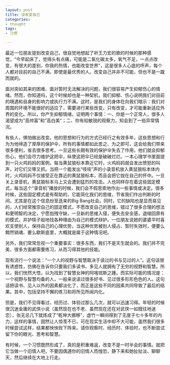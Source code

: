 ```yaml
---
layout: post
title: 谈改变自己
categories:
- thought
tags:
- 习惯

---
```


最近一位朋友提到改变自己，很自觉地想起了听王力宏的歌的时候的那种感觉，“今早起床了，觉得头有点痛，可能是二氧化碳太多，氧气不足，一点点改变，有很大的差别，你我的热情，也能改变世界”，这是很多人心底的呼声，每个人都对目前的自己不满，即使是最优秀的人。改变自己并非不可能，但也不是一蹴而就的。

面对突如其来的困难、面对暂时无法解决的问题，我们很容易产生抑郁伤心的情绪。然而，你知道吗，这个时候却也是一种契机，我们抑郁、伤心说明我们对目前的境遇和自身的影响力或执行力不满。这时，是我们的身体在向我们暗示：我们对周围的环境不能很好的适应了，需要进行某些改变。只有改变，才可能重新适应外界的变化。所以，你产生抑郁情绪，证明两个事情：一、你是一个正常人，很多人渴望成为“高帅富”和“高白美”；二、你有较敏锐的观察力，知会到了一些异常情况。

有些人，惧怕做出改变。他的思想和行为的方式已经行之有效多年，这些思想和行为为他缔造了厚厚的保护伞，所有的事情都如此思之、为之即可，这会给我们带来很多便利，省去很多思考。一旦这些长期有效的保护伞失去了作用，他们就会抑郁伤心，他们会尽力维护这把伞，纵使这把伞已经是破破烂烂。一本心理学书里面提到一只火鸡妈妈的案例，每当黄鼠狼标本靠近它时，火鸡妈妈就会发出愤怒的叫声，对它们又啄又抓。当把一个能发出“吱吱”声的小录音机放入黄鼠狼标本体内时，火鸡妈妈不仅接受正在靠近的黄鼠狼标本，而且会把它拢在自己的怀中。一旦关上录音机，黄鼠狼标本马上又会遭到猛烈的攻击。人也同样存在着这些固定模式，每当这个“录音机”播放的时候，我们会不假思索地作出一些事情或决定。很多时候，这些固定模式是有帮助的，它能简化我们的思维，节省我们作出判断的时间，尤其是在这个信息纷至迭来的Big Bang社会。同时，它的缺陷也是显而易见的，人们经常推崇自己的固定模式，不愿改变自己的思维，错过了很多合理的想法和更明智的决定，宁愿抱残守缺，一旦新的思维入侵，便失去安全感，退缩回原有的模式，并护犊子般地找各种理由为自己的模式辩护。一位朋友说她的婆婆平时喜欢支使别人，保持自己的心理优势，当这种优势被别人侵占、暂时失效时，便要么黯然销魂、要么歇斯底里，大概就是属于这种情况吧。

另外，我们常常忽视一个重要事实：很多东西，我们不是天生就会的。我们并不完美，很多方面都需要练习，从而习得其他的技能。

现有流行一个说法：“一个人的视野与智慧取决于读过的书与见过的人”。这句话很有诱惑性，仿佛在告诉你只要我们多读书、多见人就拥有了无穷的视野和智慧。所以，我们恍然大悟，以为找到了智慧女神的阿喀琉斯之踵。而实际可能的情况是：一个视野与智慧均备的人，一般来说读过很多好书、见过很多形形色色的人。这句话把读书、见人以外的因素都淡化了，而正是这些不同的因素共同导致了最后的结果。其中，包括坚持不懈的练习和将所见所闻内化。

但是，我们不见得看过、经历过、体验过那么几次，就可以迅速习得。年轻的时候很沉迷金庸的武侠小说（虽然现在也不老、虽然现在还在对武侠一如既往地迷恋），张无忌几下就炼成了“乾坤大挪移”，虚竹一瞬间得到了无崖子七十多年的内力，这样的事情，固然让人惊羡不已，可在现实生活中却不大可能，虽然我们很多时候尝试这样，结果都怏怏败下阵来。请你观察时、经历时、体验时，也不断尝试留下你的眼光、思考和智慧。

有时候，一个习惯既然形成了，真的是积重难返，改变不是一时半会的事情。就把它当做一个旧情人吧，不要因偶遇你的旧情人而惶恐，静下来和她扯扯淡、聊聊天，然后继续在大地上行走。